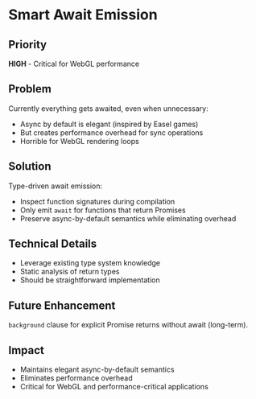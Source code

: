 # Smart Await Emission

## Priority
**HIGH** - Critical for WebGL performance

## Problem
Currently everything gets awaited, even when unnecessary:
- Async by default is elegant (inspired by Easel games)
- But creates performance overhead for sync operations
- Horrible for WebGL rendering loops

## Solution
Type-driven await emission:
- Inspect function signatures during compilation
- Only emit `await` for functions that return Promises
- Preserve async-by-default semantics while eliminating overhead

## Technical Details
- Leverage existing type system knowledge
- Static analysis of return types
- Should be straightforward implementation

## Future Enhancement
`background` clause for explicit Promise returns without await (long-term).

## Impact
- Maintains elegant async-by-default semantics
- Eliminates performance overhead
- Critical for WebGL and performance-critical applications